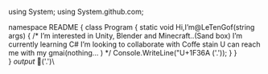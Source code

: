 using System;
using	System.github.com;

namespace README
{
    class Program
     {
        static void Hi,I’m@LeTenGof(string args)
        { 
				/*
		 			   I’m interested in Unity, Blender and Minecraft..(Sand box)
    	 			 I’m currently learning C#
        		 I’m looking to collaborate with Coffe stain
       		 	 U can reach me with my gmai(nothing...	)
				 */
				 Console.WriteLine("U+1F36A	\('.')\);
				}
	   }	
}
*output*
🍪\('.')\
